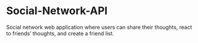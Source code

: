# Social-Network-API
 Social network web application where users can share their thoughts, react to friends’ thoughts, and create a friend list.
